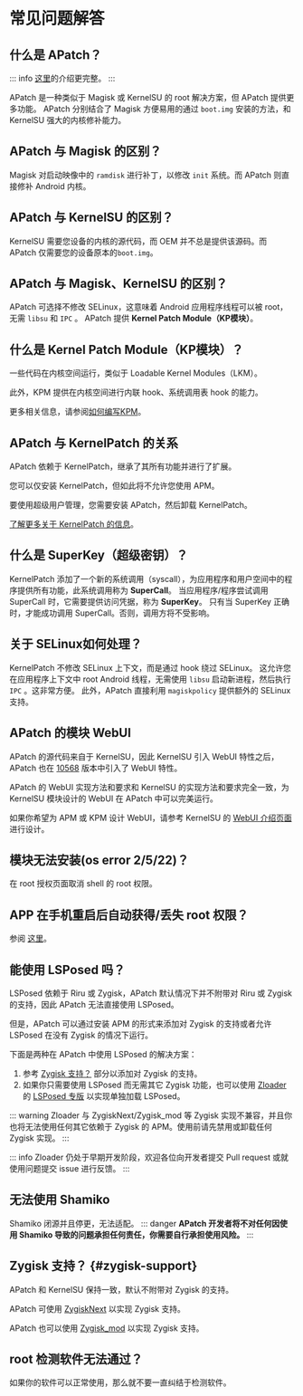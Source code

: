 # 常见问题解答

## 什么是 APatch？

::: info
[这里](/zh_CN/what-is-apatch)的介绍更完整。
:::

APatch 是一种类似于 Magisk 或 KernelSU 的 root 解决方案，但 APatch 提供更多功能。
APatch 分别结合了 Magisk 方便易用的通过 `boot.img` 安装的方法，和 KernelSU 强大的内核修补能力。

## APatch 与 Magisk 的区别？

Magisk 对启动映像中的 `ramdisk` 进行补丁，以修改 `init` 系统。而 APatch 则直接修补 Android 内核。

## APatch 与 KernelSU 的区别？

KernelSU 需要您设备的内核的源代码，而 OEM 并不总是提供该源码。而 APatch 仅需要您的设备原本的`boot.img`。

## APatch 与 Magisk、KernelSU 的区别？

APatch 可选择不修改 SELinux，这意味着 Android 应用程序线程可以被 root，无需 `libsu` 和 `IPC` 。
APatch 提供 **Kernel Patch Module（KP模块）**。

## 什么是 Kernel Patch Module（KP模块）？

一些代码在内核空间运行，类似于 Loadable Kernel Modules（LKM）。

此外，KPM 提供在内核空间进行内联 hook、系统调用表 hook 的能力。

更多相关信息，请参阅[如何编写KPM](https://github.com/bmax121/KernelPatch/blob/main/doc/zh-CN/module.md)。

## APatch 与 KernelPatch 的关系

APatch 依赖于 KernelPatch，继承了其所有功能并进行了扩展。

您可以仅安装 KernelPatch，但如此将不允许您使用 APM。

要使用超级用户管理，您需要安装 APatch，然后卸载 KernelPatch。

[了解更多关于 KernelPatch 的信息](https://github.com/bmax121/KernelPatch)。

## 什么是 SuperKey（超级密钥）？

KernelPatch 添加了一个新的系统调用（syscall），为应用程序和用户空间中的程序提供所有功能，此系统调用称为 **SuperCall**。 
当应用程序/程序尝试调用 SuperCall 时，它需要提供访问凭据，称为 **SuperKey**。
只有当 SuperKey 正确时，才能成功调用 SuperCall。否则，调用方将不受影响。

## 关于 SELinux如何处理？

KernelPatch 不修改 SELinux 上下文，而是通过 hook 绕过 SELinux。 这允许您在应用程序上下文中 root Android 线程，无需使用 `libsu` 启动新进程，然后执行 `IPC` 。这非常方便。
此外，APatch 直接利用 `magiskpolicy` 提供额外的 SELinux 支持。  

## APatch 的模块 WebUI

APatch 的源代码来自于 KernelSU，因此 KernelSU 引入 WebUI 特性之后，APatch 也在 [10568](https://github.com/bmax121/APatch/releases/tag/10568) 版本中引入了 WebUI 特性。

APatch 的 WebUI 实现方法和要求和 KernelSU 的实现方法和要求完全一致，为 KernelSU 模块设计的 WebUI 在 APatch 中可以完美运行。

如果你希望为 APM 或 KPM 设计 WebUI，请参考 KernelSU 的 [WebUI 介绍页面](https://kernelsu.org/zh_CN/guide/module-webui.html) 进行设计。

## 模块无法安装(os error 2/5/22)？

在 root 授权页面取消 shell 的 root 权限。

## APP 在手机重启后自动获得/丢失 root 权限？

参阅 [这里](https://t.me/APatchChannel/74)。

## 能使用 LSPosed 吗？

LSPosed 依赖于 Riru 或 Zygisk，APatch 默认情况下并不附带对 Riru 或 Zygisk 的支持，因此 APatch 无法直接使用 LSPosed。

但是，APatch 可以通过安装 APM 的形式来添加对 Zygisk 的支持或者允许 LSPosed 在没有 Zygisk 的情况下运行。

下面是两种在 APatch 中使用 LSPosed 的解决方案：

1. 参考 [Zygisk 支持？](#zygisk-support) 部分以添加对 Zygisk 的支持。
2. 如果你只需要使用 LSPosed 而无需其它 Zygisk 功能，也可以使用 [Zloader](https://github.com/Mufanc/z-loader) 的 [LSPosed 专版](https://t.me/mufanc_chan/28) 以实现单独加载 LSPosed。

::: warning
Zloader 与 ZygiskNext/Zygisk_mod 等 Zygisk 实现不兼容，并且你也将无法使用任何其它依赖于 Zygisk 的 APM。使用前请先禁用或卸载任何 Zygisk 实现。
:::

::: info
Zloader 仍处于早期开发阶段，欢迎各位向开发者提交 Pull request 或就使用问题提交 issue 进行反馈。
:::

## 无法使用 Shamiko

Shamiko 闭源并且停更，无法适配。
::: danger
**APatch 开发者将不对任何因使用 Shamiko 导致的问题承担任何责任，你需要自行承担使用风险。**
:::

## Zygisk 支持？ {#zygisk-support}

APatch 和 KernelSU 保持一致，默认不附带对 Zygisk 的支持。

APatch 可使用 [ZygiskNext](https://github.com/Dr-TSNG/ZygiskNext) 以实现 Zygisk 支持。

APatch 也可以使用 [Zygisk_mod](https://github.com/Admirepowered/Zygisk_mod) 以实现 Zygisk 支持。

## root 检测软件无法通过？

如果你的软件可以正常使用，那么就不要一直纠结于检测软件。
